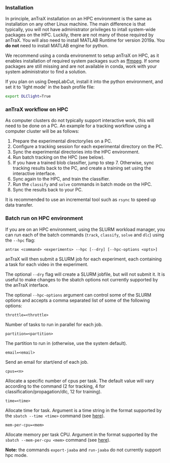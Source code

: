 ### Installation

In principle, anTraX installation on an HPC environment is the same as installation on any other Linux machine. The main difference is that typically, you will not have administrator privileges to intall system-wide packages on the HPC. Luckily, there are not many of those required by anTraX. You will also need to install MATLAB Runtime for version 2019a. You **do not** need to install MATLAB engine for python.

We recommend using a conda environemnt to setup anTraX on HPC, as it enables installation of required system packages such as [ffmpeg](https://anaconda.org/conda-forge/ffmpeg). If some packages are still missing and are not available in conda, work with your system administrator to find a solution.

If you plan on using DeepLabCut, install it into the python environment, and set it to 'light mode'  in  the bash profile file:

```bash
export DLClight=True 
```

### anTraX workflow on HPC

As computer clusters do not typically support interactive work, this will need to be done on a PC. An example for a tracking workflow using a computer cluster will be as follows:

1. Prepare the experimental directory/ies on a PC.
2. Configure a tracking session for each experimental directory on the PC. 
3. Sync the experimental directories into the HPC environment.
4. Run batch tracking on the HPC (see below).
5. If you have a trained blob classifier, jump to step 7. Otherwise, sync tracking results back to the PC, and create a training set using the interactive interface. 
6. Sync again to the HPC, and train the classifier. 
7. Run  the `classify` and `solve` commands in batch mode on the HPC.
8. Sync the results back to your PC.

It is recommended to use an incremental tool such as `rsync` to speed up data transfer. 

### Batch run on HPC environment 

If you are on an HPC environment, using the SLURM workload manager, you can run each of the batch commands (`track`, `classify`, `solve` and `dlc`) using the `--hpc` flag:

```console
antrax <command> <experiments> --hpc [--dry] [--hpc-options <opts>]
```

anTraX will then submit a SLURM job for each experiment, each containing a task for each video in the experiment. 

The optional `--dry` flag will create a SLURM jobfile, but will not submit it. It is useful to make changes to the sbatch options not currently supported by the anTraX interface.

The optional `--hpc-options` argument can control some of the SLURM options and accepts a comma separated list of some of the following options:

`throttle=<throttle>`

Number of tasks to run in parallel for each job.

`partition=<partition>`

The partition to run in (otherwise, use the system default).

`email=<email>`

Send an email for start/end of each job.

`cpus=<n>`

Allocate a specific number of cpus per task. The default value will vary according to the command (2 for tracking, 4 for classification/propagation/dlc, 12 for training).

`time=<time>`

Allocate time for task. Argument is a time string in the format supported by the `sbatch --time <time>` command (see [here](https://slurm.schedmd.com/sbatch.html)).

`mem-per-cpu=<mem>`

Allocate memory per task CPU. Argument in the format supported by the `sbatch --mem-per-cpu <mem>` command (see [here](https://slurm.schedmd.com/sbatch.html)).


**Note:** the commands `export-jaaba` and `run-jaaba`  do not currently support hpc mode.